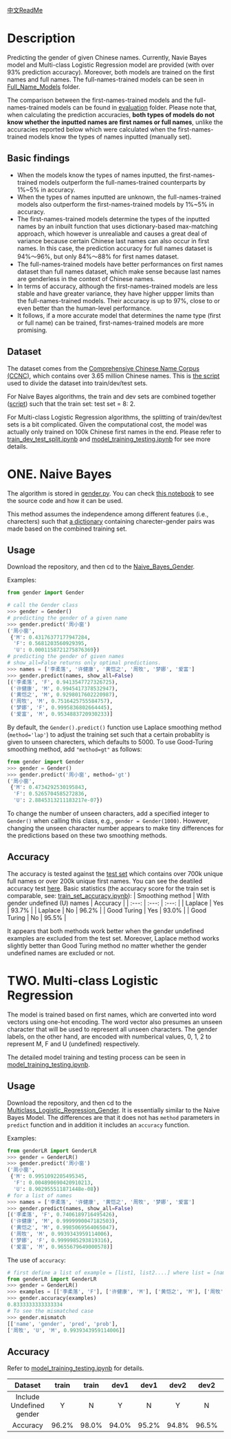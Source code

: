 [中文ReadMe](https://github.com/jaaack-wang/gender-predicator/blob/main/README.md)
# Description
Predicting the gender of given Chinese names. Currently, Navie Bayes model and Multi-class Logistic Regression model are provided (with over 93% prediction accuracy). Moreover, both models are trained on the first names and full names. The full-names-trained models can be seen in [Full_Name_Models](https://github.com/jaaack-wang/gender-predicator/tree/main/Full_Name_Models) folder. 

The comparison between the first-names-trained models and the full-names-trained models can be found in [evaluation](https://github.com/jaaack-wang/gender-predicator/tree/main/evaluation) folder. Please note that, when calculating the prediction accuracies, **both types of models do not know whether the inputted names are first names or full names**, unlike the accuracies reported below which were calculated when the first-names-trained models know the types of names inputted (manually set).

## Basic findings

- When the models know the types of names inputted, the first-names-trained models outperform the full-names-trained counterparts by 1%~5% in accuracy. 
- When the types of names inputted are unknown, the full-names-trained models also outperform the first-names-trained models by 1%~5% in accuracy.
- The first-names-trained models determine the types of the inputted names by an inbuilt function that uses dictionary-based max-matching approach, which however is unrealiable and causes a great deal of variance because certain Chinese last names can also occur in first names. In this case, the prediction accuracy for full names dataset is 94%～96%, but only 84%～88% for first names dataset. 
- The full-names-trained models have better performances on first names dataset than full names dataset, which make sense because last names are genderless in the context of Chinese names. 
- In terms of accuracy, although the first-names-trained models are less stable and have greater variance, they have higher uppper limits than the full-names-trained models. Their accuracy is up to 97%, close to or even better than the human-level performance. 
- It follows, if a more accurate model that determines the name type (first or full name) can be trained, first-names-trained models are more promising. 


## Dataset
The dataset comes from the [Comprehensive Chinese Name Corpus (CCNC)](https://github.com/jaaack-wang/ccnc), which contains 
over 3.65 million Chinese names. This is [the script](https://github.com/jaaack-wang/gender-predicator/blob/main/Naive_Bayes_Gender/train_dev_test_split.ipynb)
used to divide the dataset into train/dev/test sets. 

For Naive Bayes algorithms, the train and dev sets are combined together 
([script](https://github.com/jaaack-wang/gender-predicator/blob/main/Naive_Bayes_Gender/char_gender_pair_converter.ipynb)) 
such that the train set: test set = 8: 2. 

For Multi-class Logistic Regression algorithms, the splitting of train/dev/test sets is a bit complicated. Given the computational cost, the model was actually only trained on 100k Chinese first names in the end. Please refer to [train_dev_test_split.ipynb](https://github.com/jaaack-wang/gender-predicator/blob/main/Multiclass_Logistic_Regression_Gender/train_dev_test_split.ipynb) and [model_training_testing.ipynb](https://github.com/jaaack-wang/gender-predicator/blob/main/Multiclass_Logistic_Regression_Gender/model_training_testing.ipynb) for see more details. 


# ONE. Naive Bayes 
The algorithm is stored in [gender.py](https://github.com/jaaack-wang/gender-predicator/blob/main/Naive_Bayes_Gender/gender.py). You can 
check [this notebook](https://github.com/jaaack-wang/gender-predicator/blob/main/Naive_Bayes_Gender/gender.ipynb) to see the source code and 
how it can be used. 

This method assumes the independence among different features (i.e., charecters) such that 
[a dictionary](https://github.com/jaaack-wang/gender-predicator/blob/main/Naive_Bayes_Gender/data/dict4Gender.json) 
containing charecter-gender pairs was made based on the combined training set. 

## Usage
Download the repository, and then cd to the [Naive_Bayes_Gender](https://github.com/jaaack-wang/gender-predicator/tree/main/Naive_Bayes_Gender).

Examples:
```python
from gender import Gender

# call the Gender class
>>> gender = Gender()
# predicting the gender of a given name
>>> gender.predict('周小窗')
('周小窗',
 {'M': 0.43176377177947284,
  'F': 0.5681203560929395,
  'U': 0.0001158721275876369})
# predicting the gender of given names
# show_all=False returns only optimal predictions. 
>>> names = ['李柔落', '许健康', '黄恺之', '周牧', '梦娜', '爱富']
>>> gender.predict(names, show_all=False)
[('李柔落', 'F', 0.9413547727326725),
 ('许健康', 'M', 0.9945417378532947),
 ('黄恺之', 'M', 0.9298017602220987),
 ('周牧', 'M', 0.7516425755584757),
 ('梦娜', 'F', 0.9995836802664445),
 ('爱富', 'M', 0.9534883720930233)]
```
By default, the `Gender().predict()` function use Laplace smoothing method (`method='lap'`) to adjust the training set such that a certain 
probablity is given to unseen charecters, which defaults to 5000. To use Good-Turing smoothing method, add `"method=gt"` as follows:
```python
from gender import Gender
>>> gender = Gender()
>>> gender.predict('周小窗', method='gt')
('周小窗',
 {'M': 0.4734292530195843,
  'F': 0.5265704585272836,
  'U': 2.8845313211183217e-07})
```
To change the number of unseen characters, add a specified integer to `Gender()` when calling this class, e.g., `gender = Gender(1000)`. 
However, changing the unseen character number appears to make tiny differences for the predictions based on these two smoothing methods. 

## Accuracy
The accuracy is tested against the [test set](https://github.com/jaaack-wang/gender-predicator/blob/main/Naive_Bayes_Gender/data/test_ds.txt) 
which contains over 700k unique full names or over 200k unique first names. You can see the deatiled accuracy test 
[here](https://github.com/jaaack-wang/gender-predicator/blob/main/Naive_Bayes_Gender/test.ipynb). Basic statistics (the accuracy score for the train set is comparable, see: [train_set_accuracy.ipynb](https://github.com/jaaack-wang/gender-predicator/blob/main/Naive_Bayes_Gender/train_set_accuracy.ipynb)):
| Smoothing method | With gender undefined (U) names | Accuracy |
| :---: | :---: | :---: |
| Laplace | Yes | 93.7% |
| Laplace | No | 96.2% |
| Good Turing | Yes | 93.0% |
| Good Turing  | No | 95.5% |

It appears that both methods work better when the gender undefined examples are excluded from the test set. Moreover, Laplace method works slightly better than Good Turing method no matter whether the gender undefined names are excluded or not. 

# TWO. Multi-class Logistic Regression 

The model is trained based on first names, which are converted into word vectors using one-hot encoding. The word vector also presumes an unseen character that will be used to represent all unseen characters. The gender labels, on the other hand, are encoded with numberical values, 0, 1, 2 to represent M, F and U (undefined) respectively. 

The detailed model training and testing process can be seen in [model_training_testing.ipynb](https://github.com/jaaack-wang/gender-predicator/blob/main/Multiclass_Logistic_Regression_Gender/model_training_testing.ipynb).

## Usage 

Download the repository, and then cd to the [Multiclass_Logistic_Regression_Gender](https://github.com/jaaack-wang/gender-predicator/tree/main/Multiclass_Logistic_Regression_Gender). It is essentially similar to the Naive Bayes Model. The differences are that it does not has `method` parameters in `predict` function and in addition it includes an `accuracy` function. 

Examples:
```python
from genderLR import GenderLR
>>> gender = GenderLR()
>>> gender.predict('周小窗')
('周小窗',
 {'M': 0.9951092205495345,
  'F': 0.004890690420910213,
  'U': 8.902955511871448e-08})
# for a list of names
>>> names = ['李柔落', '许健康', '黄恺之', '周牧', '梦娜', '爱富']
>>> gender.predict(names, show_all=False)
[('李柔落', 'F', 0.7406189716495426),
 ('许健康', 'M', 0.9999990047182503),
 ('黄恺之', 'M', 0.9985069564065047),
 ('周牧', 'M', 0.9939343959114006),
 ('梦娜', 'F', 0.9999985293819316),
 ('爱富', 'M', 0.9655679649000578)]
```
The use of `accuracy`:
```python
# first define a list of example = [list1, list2....] where list = [name, gender]
from genderLR import GenderLR
>>> gender = GenderLR()
>>> examples = [['李柔落', 'F'], ['许健康', 'M'], ['黄恺之', 'M'], ['周牧', 'U'], ['梦娜', 'F'], ['爱富', 'M']]
>>> gender.accuracy(examples)
0.8333333333333334
# To see the mismatched case
>>> gender.mismatch
[['name', 'gender', 'pred', 'prob'], 
['周牧', 'U', 'M', 0.9939343959114006]]
```

## Accuracy
Refer to [model_training_testing.ipynb](https://github.com/jaaack-wang/gender-predicator/blob/main/Multiclass_Logistic_Regression_Gender/model_training_testing.ipynb) for details.

| Dataset | train | train | dev1 | dev1 | dev2 | dev2 | test | test |
| :---: | :---: | :---: |:---: | :---: | :---: |:---: | :---: | :---: |
| Include Undefined gender | Y | N | Y | N  | Y | N  | Y | N  |
| Accuracy | 96.2% | 98.0%  | 94.0% | 95.2% | 94.8%  | 96.5% | 94.6% | 97.0% |

